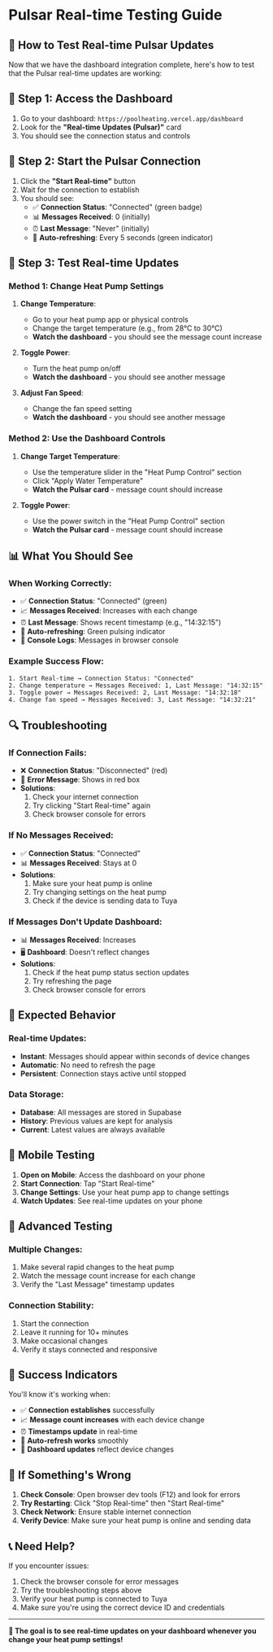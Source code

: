 # Pulsar Real-time Testing Guide

## 🎯 **How to Test Real-time Pulsar Updates**

Now that we have the dashboard integration complete, here's how to test that the Pulsar real-time updates are working:

## 📱 **Step 1: Access the Dashboard**

1. Go to your dashboard: `https://poolheating.vercel.app/dashboard`
2. Look for the **"Real-time Updates (Pulsar)"** card
3. You should see the connection status and controls

## 🔌 **Step 2: Start the Pulsar Connection**

1. Click the **"Start Real-time"** button
2. Wait for the connection to establish
3. You should see:
   - ✅ **Connection Status**: "Connected" (green badge)
   - 📊 **Messages Received**: 0 (initially)
   - ⏰ **Last Message**: "Never" (initially)
   - 🔄 **Auto-refreshing**: Every 5 seconds (green indicator)

## 🧪 **Step 3: Test Real-time Updates**

### **Method 1: Change Heat Pump Settings**
1. **Change Temperature**: 
   - Go to your heat pump app or physical controls
   - Change the target temperature (e.g., from 28°C to 30°C)
   - **Watch the dashboard** - you should see the message count increase

2. **Toggle Power**:
   - Turn the heat pump on/off
   - **Watch the dashboard** - you should see another message

3. **Adjust Fan Speed**:
   - Change the fan speed setting
   - **Watch the dashboard** - you should see another message

### **Method 2: Use the Dashboard Controls**
1. **Change Target Temperature**:
   - Use the temperature slider in the "Heat Pump Control" section
   - Click "Apply Water Temperature"
   - **Watch the Pulsar card** - message count should increase

2. **Toggle Power**:
   - Use the power switch in the "Heat Pump Control" section
   - **Watch the Pulsar card** - message count should increase

## 📊 **What You Should See**

### **When Working Correctly:**
- ✅ **Connection Status**: "Connected" (green)
- 📈 **Messages Received**: Increases with each change
- ⏰ **Last Message**: Shows recent timestamp (e.g., "14:32:15")
- 🔄 **Auto-refreshing**: Green pulsing indicator
- 📝 **Console Logs**: Messages in browser console

### **Example Success Flow:**
```
1. Start Real-time → Connection Status: "Connected"
2. Change temperature → Messages Received: 1, Last Message: "14:32:15"
3. Toggle power → Messages Received: 2, Last Message: "14:32:18"
4. Change fan speed → Messages Received: 3, Last Message: "14:32:21"
```

## 🔍 **Troubleshooting**

### **If Connection Fails:**
- ❌ **Connection Status**: "Disconnected" (red)
- 🔴 **Error Message**: Shows in red box
- **Solutions**:
  1. Check your internet connection
  2. Try clicking "Start Real-time" again
  3. Check browser console for errors

### **If No Messages Received:**
- ✅ **Connection Status**: "Connected"
- 📊 **Messages Received**: Stays at 0
- **Solutions**:
  1. Make sure your heat pump is online
  2. Try changing settings on the heat pump
  3. Check if the device is sending data to Tuya

### **If Messages Don't Update Dashboard:**
- 📊 **Messages Received**: Increases
- 🖥️ **Dashboard**: Doesn't reflect changes
- **Solutions**:
  1. Check if the heat pump status section updates
  2. Try refreshing the page
  3. Check browser console for errors

## 🎯 **Expected Behavior**

### **Real-time Updates:**
- **Instant**: Messages should appear within seconds of device changes
- **Automatic**: No need to refresh the page
- **Persistent**: Connection stays active until stopped

### **Data Storage:**
- **Database**: All messages are stored in Supabase
- **History**: Previous values are kept for analysis
- **Current**: Latest values are always available

## 📱 **Mobile Testing**

1. **Open on Mobile**: Access the dashboard on your phone
2. **Start Connection**: Tap "Start Real-time"
3. **Change Settings**: Use your heat pump app to change settings
4. **Watch Updates**: See real-time updates on your phone

## 🔧 **Advanced Testing**

### **Multiple Changes:**
1. Make several rapid changes to the heat pump
2. Watch the message count increase for each change
3. Verify the "Last Message" timestamp updates

### **Connection Stability:**
1. Start the connection
2. Leave it running for 10+ minutes
3. Make occasional changes
4. Verify it stays connected and responsive

## 🎉 **Success Indicators**

You'll know it's working when:
- ✅ **Connection establishes** successfully
- 📈 **Message count increases** with each device change
- ⏰ **Timestamps update** in real-time
- 🔄 **Auto-refresh works** smoothly
- 📱 **Dashboard updates** reflect device changes

## 🚨 **If Something's Wrong**

1. **Check Console**: Open browser dev tools (F12) and look for errors
2. **Try Restarting**: Click "Stop Real-time" then "Start Real-time"
3. **Check Network**: Ensure stable internet connection
4. **Verify Device**: Make sure your heat pump is online and sending data

## 📞 **Need Help?**

If you encounter issues:
1. Check the browser console for error messages
2. Try the troubleshooting steps above
3. Verify your heat pump is connected to Tuya
4. Make sure you're using the correct device ID and credentials

---

**🎯 The goal is to see real-time updates on your dashboard whenever you change your heat pump settings!**
